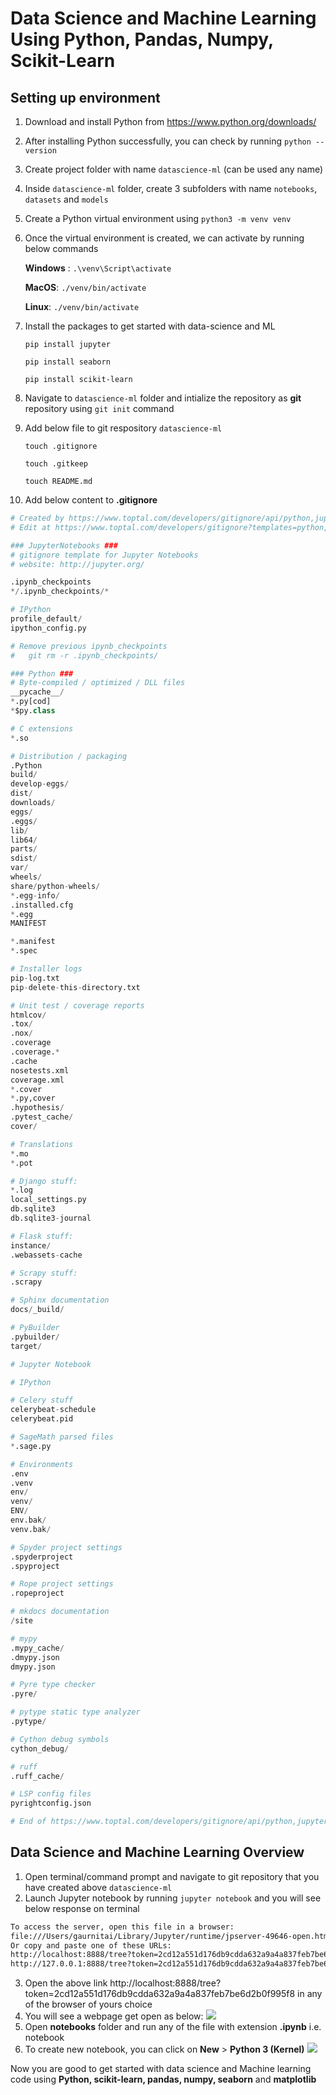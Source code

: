 # Data Science and Machine Learning Using Python, Pandas, Numpy, Scikit-Learn

## Setting up environment

1. Download and install Python from https://www.python.org/downloads/
2. After installing Python successfully, you can check by running `python --version`
3. Create project folder with name `datascience-ml` (can be used any name)
4. Inside `datascience-ml` folder, create 3 subfolders with name `notebooks`, `datasets` and `models`
5. Create a Python virtual environment using `python3 -m venv venv`
6. Once the virtual environment is created, we can activate by running below commands
   
    **Windows** : `.\venv\Script\activate`

    **MacOS**: `./venv/bin/activate`

    **Linux**: `./venv/bin/activate`

7. Install the packages to get started with data-science and ML

   `pip install jupyter`

   `pip install seaborn`

   `pip install scikit-learn`

8. Navigate to `datascience-ml` folder and intialize the repository as **git** repository using `git init` command
9.  Add below file to git respository `datascience-ml`
    
    `touch .gitignore`

    `touch .gitkeep`

    `touch README.md`

10. Add below content to **.gitignore**

```python
# Created by https://www.toptal.com/developers/gitignore/api/python,jupyternotebooks
# Edit at https://www.toptal.com/developers/gitignore?templates=python,jupyternotebooks

### JupyterNotebooks ###
# gitignore template for Jupyter Notebooks
# website: http://jupyter.org/

.ipynb_checkpoints
*/.ipynb_checkpoints/*

# IPython
profile_default/
ipython_config.py

# Remove previous ipynb_checkpoints
#   git rm -r .ipynb_checkpoints/

### Python ###
# Byte-compiled / optimized / DLL files
__pycache__/
*.py[cod]
*$py.class

# C extensions
*.so

# Distribution / packaging
.Python
build/
develop-eggs/
dist/
downloads/
eggs/
.eggs/
lib/
lib64/
parts/
sdist/
var/
wheels/
share/python-wheels/
*.egg-info/
.installed.cfg
*.egg
MANIFEST

*.manifest
*.spec

# Installer logs
pip-log.txt
pip-delete-this-directory.txt

# Unit test / coverage reports
htmlcov/
.tox/
.nox/
.coverage
.coverage.*
.cache
nosetests.xml
coverage.xml
*.cover
*.py,cover
.hypothesis/
.pytest_cache/
cover/

# Translations
*.mo
*.pot

# Django stuff:
*.log
local_settings.py
db.sqlite3
db.sqlite3-journal

# Flask stuff:
instance/
.webassets-cache

# Scrapy stuff:
.scrapy

# Sphinx documentation
docs/_build/

# PyBuilder
.pybuilder/
target/

# Jupyter Notebook

# IPython

# Celery stuff
celerybeat-schedule
celerybeat.pid

# SageMath parsed files
*.sage.py

# Environments
.env
.venv
env/
venv/
ENV/
env.bak/
venv.bak/

# Spyder project settings
.spyderproject
.spyproject

# Rope project settings
.ropeproject

# mkdocs documentation
/site

# mypy
.mypy_cache/
.dmypy.json
dmypy.json

# Pyre type checker
.pyre/

# pytype static type analyzer
.pytype/

# Cython debug symbols
cython_debug/

# ruff
.ruff_cache/

# LSP config files
pyrightconfig.json

# End of https://www.toptal.com/developers/gitignore/api/python,jupyternotebooks
```

## Data Science and Machine Learning Overview

1. Open terminal/command prompt and navigate to git repository that you have created above `datascience-ml`
2. Launch Jupyter notebook by running `jupyter notebook` and you will see below response on terminal
```bash
To access the server, open this file in a browser:
file:///Users/gaurnitai/Library/Jupyter/runtime/jpserver-49646-open.html
Or copy and paste one of these URLs:
http://localhost:8888/tree?token=2cd12a551d176db9cdda632a9a4a837feb7be6d2b0f995f8
http://127.0.0.1:8888/tree?token=2cd12a551d176db9cdda632a9a4a837feb7be6d2b0f995f8
```
3. Open the above link http://localhost:8888/tree?token=2cd12a551d176db9cdda632a9a4a837feb7be6d2b0f995f8 in any of the browser of yours choice
4. You will see a webpage get open as below:
   <img src="./datascienceml-one.png"/>
5. Open **notebooks** folder and run any of the file with extension **.ipynb** i.e. notebook
6. To create new notebook, you can click on **New** > **Python 3 (Kernel)**
   <img src="./datascienceml-two.png"/>

Now you are good to get started with data science and Machine learning code using **Python, scikit-learn, pandas, numpy, seaborn** and **matplotlib**

